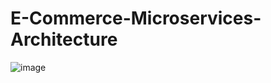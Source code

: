 # E-Commerce-Microservices-Architecture
![image](https://github.com/Ankitasharma9193/E-Commerce-Microservices-Architecture/assets/68044293/cc3dbd6b-023a-4991-8a53-51a899278fa6)

